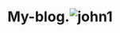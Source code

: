 # My-blog.![john1](https://user-images.githubusercontent.com/105776060/193121114-ca513bcc-7bb2-4827-baae-84e3f406a614.jpg)
